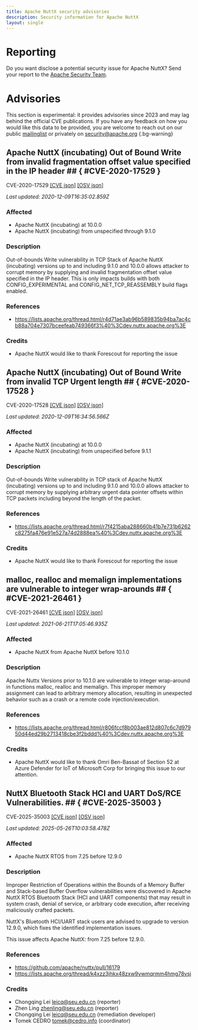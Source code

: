 ```yaml
---
title: Apache NuttX security advisories
description: Security information for Apache NuttX
layout: single
---
```


# Reporting

Do you want disclose a potential security issue for Apache NuttX? Send your report to the [Apache Security Team](mailto:security@apache.org).

# Advisories

This section is experimental: it provides advisories since 2023 and may lag behind the official CVE publications. If you have any feedback on how you would like this data to be provided, you are welcome to reach out on our public [mailinglist](/mailinglist) or privately on [security@apache.org](mailto:security@apache.org)
{.bg-warning}

## Apache NuttX (incubating) Out of Bound Write from invalid fragmentation offset value specified in the IP header ## { #CVE-2020-17529 }

CVE-2020-17529 [\[CVE json\]](./CVE-2020-17529.cve.json) [\[OSV json\]](./CVE-2020-17529.osv.json)



_Last updated: 2020-12-09T16:35:02.859Z_

### Affected

* Apache NuttX (incubating) at 10.0.0
* Apache NuttX (incubating) from unspecified through 9.1.0


### Description

Out-of-bounds Write vulnerability in TCP Stack of Apache NuttX (incubating) versions up to and including 9.1.0 and 10.0.0 allows attacker to corrupt memory by supplying and invalid fragmentation offset value specified in the IP header.  This is only impacts builds with both CONFIG_EXPERIMENTAL  and CONFIG_NET_TCP_REASSEMBLY build flags enabled.

### References
* https://lists.apache.org/thread.html/r4d71ae3ab96b589835b94ba7ac4cb88a704e7307bceefeab749366f3%40%3Cdev.nuttx.apache.org%3E


### Credits
* Apache NuttX would like to thank Forescout for reporting the issue


## Apache NuttX (incubating) Out of Bound Write from invalid TCP Urgent length ## { #CVE-2020-17528 }

CVE-2020-17528 [\[CVE json\]](./CVE-2020-17528.cve.json) [\[OSV json\]](./CVE-2020-17528.osv.json)



_Last updated: 2020-12-09T16:34:56.566Z_

### Affected

* Apache NuttX (incubating) at 10.0.0
* Apache NuttX (incubating) from unspecified before 9.1.1


### Description

Out-of-bounds Write vulnerability in TCP stack of Apache NuttX (incubating) versions up to and including 9.1.0 and 10.0.0 allows attacker to corrupt memory by supplying arbitrary urgent data pointer offsets within TCP packets including beyond the length of the packet.

### References
* https://lists.apache.org/thread.html/r7f4215aba288660b41b7e731b6262c8275fa476e91e527a74d2888ea%40%3Cdev.nuttx.apache.org%3E


### Credits
* Apache NuttX would like to thank Forescout for reporting the issue


## malloc, realloc and memalign implementations are vulnerable to integer wrap-arounds ## { #CVE-2021-26461 }

CVE-2021-26461 [\[CVE json\]](./CVE-2021-26461.cve.json) [\[OSV json\]](./CVE-2021-26461.osv.json)



_Last updated: 2021-06-21T17:05:46.935Z_

### Affected

* Apache NuttX from Apache NuttX before 10.1.0


### Description

Apache Nuttx Versions prior to 10.1.0 are vulnerable to integer wrap-around in functions malloc, realloc and memalign. This improper memory assignment can lead to arbitrary memory allocation, resulting in unexpected behavior such as a crash or a remote code injection/execution. 

### References
* https://lists.apache.org/thread.html/r806fccf8b003ae812d807c6c7d97950d44ed29b2713418cbe3f2bddd%40%3Cdev.nuttx.apache.org%3E


### Credits
* Apache NuttX would like to thank Omri Ben-Bassat of Section 52 at Azure Defender for IoT of Microsoft Corp for bringing this issue to our attention.


## NuttX Bluetooth Stack HCI and UART DoS/RCE Vulnerabilities. ## { #CVE-2025-35003 }

CVE-2025-35003 [\[CVE json\]](./CVE-2025-35003.cve.json) [\[OSV json\]](./CVE-2025-35003.osv.json)



_Last updated: 2025-05-26T10:03:58.478Z_

### Affected

* Apache NuttX RTOS from 7.25 before 12.9.0


### Description

<p>Improper Restriction of Operations within the Bounds of a Memory Buffer and Stack-based Buffer Overflow vulnerabilities were discovered in Apache NuttX RTOS Bluetooth Stack (HCI and UART components) that may result in system crash, denial of service, or arbitrary code execution, after receiving maliciously crafted packets.</p><p>NuttX's Bluetooth HCI/UART stack users are advised to upgrade to version 12.9.0, which fixes the identified implementation issues.</p><p>This issue affects Apache NuttX: from 7.25 before 12.9.0. <br></p><p></p>

### References
* https://github.com/apache/nuttx/pull/16179
* https://lists.apache.org/thread/k4xzz3jhkx48zxw9vwmqrmm4hmg78vsj


### Credits
* Chongqing Lei <leicq@seu.edu.cn> (reporter)
* Zhen Ling <zhenling@seu.edu.cn> (reporter)
* Chongqing Lei <leicq@seu.edu.cn> (remediation developer)
* Tomek CEDRO <tomek@cedro.info> (coordinator)
